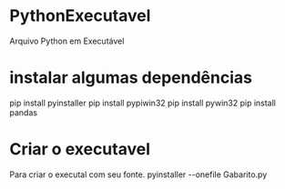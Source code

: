 # PythonExecutavel
Arquivo Python em Executável

# instalar algumas dependências
pip install pyinstaller
pip install pypiwin32
pip install pywin32
pip install pandas

# Criar o executavel
Para criar o executal com seu fonte.
pyinstaller --onefile Gabarito.py

